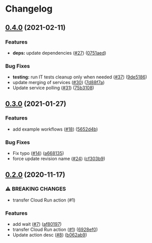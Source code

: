 # Changelog

## [0.4.0](https://www.github.com/google-github-actions/deploy-cloudrun/compare/v0.3.0...v0.4.0) (2021-02-11)


### Features

* **deps:** update dependencies ([#27](https://www.github.com/google-github-actions/deploy-cloudrun/issues/27)) ([0751aed](https://www.github.com/google-github-actions/deploy-cloudrun/commit/0751aed08ff283f784c4716030a75195098edaa8))


### Bug Fixes

* **testing:** run IT tests cleanup only when needed ([#37](https://www.github.com/google-github-actions/deploy-cloudrun/issues/37)) ([9de5186](https://www.github.com/google-github-actions/deploy-cloudrun/commit/9de5186fe826371613a003a2c22ae38be0994d22))
* update merging of services ([#30](https://www.github.com/google-github-actions/deploy-cloudrun/issues/30)) ([7d88f7a](https://www.github.com/google-github-actions/deploy-cloudrun/commit/7d88f7a4c9f15186916068e190b0de7eaf8a792e))
* Update service polling ([#31](https://www.github.com/google-github-actions/deploy-cloudrun/issues/31)) ([75b3108](https://www.github.com/google-github-actions/deploy-cloudrun/commit/75b31080b36d9abc33f5e2bdf6133aaa59103b78))

## [0.3.0](https://www.github.com/google-github-actions/deploy-cloudrun/compare/v0.2.0...v0.3.0) (2021-01-27)


### Features

* add example workflows ([#18](https://www.github.com/google-github-actions/deploy-cloudrun/issues/18)) ([5652d4b](https://www.github.com/google-github-actions/deploy-cloudrun/commit/5652d4b5c6b4ce9faf3dd378b0ce708e3c5166d1))


### Bug Fixes

* Fix typo ([#14](https://www.github.com/google-github-actions/deploy-cloudrun/issues/14)) ([a668135](https://www.github.com/google-github-actions/deploy-cloudrun/commit/a66813593867a8bc0060864533692e5c2040ef4a))
* force update revision name ([#24](https://www.github.com/google-github-actions/deploy-cloudrun/issues/24)) ([cf303b9](https://www.github.com/google-github-actions/deploy-cloudrun/commit/cf303b9cfd946264794af73a25c0b058a00a1ced))

## [0.2.0](https://www.github.com/google-github-actions/deploy-cloudrun/compare/v0.1.0...v0.2.0) (2020-11-17)


### ⚠ BREAKING CHANGES

* transfer Cloud Run action (#1)

### Features

* add wait ([#7](https://www.github.com/google-github-actions/deploy-cloudrun/issues/7)) ([af80197](https://www.github.com/google-github-actions/deploy-cloudrun/commit/af80197d45a57e58031c68188979f7fcb2e63b82))
* transfer Cloud Run action ([#1](https://www.github.com/google-github-actions/deploy-cloudrun/issues/1)) ([6928ef0](https://www.github.com/google-github-actions/deploy-cloudrun/commit/6928ef0afe589614373c7d6ccc6f1dd4b149f96f))
* Update action desc ([#8](https://www.github.com/google-github-actions/deploy-cloudrun/issues/8)) ([b062ab9](https://www.github.com/google-github-actions/deploy-cloudrun/commit/b062ab9147fffb51a9c0f4f63090ccb37b884280))
